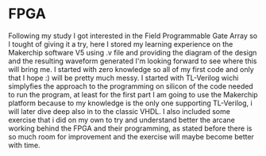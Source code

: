 # FPGA
Following my study I got interested in the Field Programmable Gate Array so I tought of giving it a try, here I stored my learning experience on the Makerchip software V5 using .v file and providing  the diagram of the design and the resulting waveform generated I'm looking forward to see where this will bring me. I started with zero knowledge so all of my first code and only that I hope :) will be pretty much messy. I started with TL-Verilog wichi simplyfies the approach to the programming on silicon of the code needed to run the program, at least for the first part I am going to use the Makerchip platform because to my knowledge is the only one supporting TL-Verilog, i will later dive deep also in to the classic VHDL. I also included some exercise that i did on my own to try and understand better the arcane working behind the FPGA and their programming, as stated before there is so much room for improvement and the exercise will maybe become better with time.
